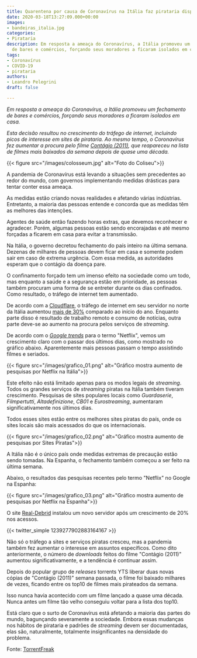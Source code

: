 ```yaml
---
title: Quarentena por causa de Coronavírus na Itália faz pirataria disparar
date: 2020-03-18T13:27:09.000+00:00
images:
- bandeiras_italia.jpg
categories:
- Pirataria
description: Em resposta a ameaça do Coronavírus, a Itália promoveu um fechamento
  de bares e comércios, forçando seus moradores a ficaram isolados em casa.
tags:
- Coronavírus
- COVID-19
- pirataria
authors:
- Leandro Pelegrini
draft: false

---
```

_Em resposta a ameaça do Coronavírus, a Itália promoveu um fechamento de bares e comércios, forçando seus moradores a ficaram isolados em casa._
<!--more-->

_Esta decisão resultou no crescimento do tráfego de internet, incluindo picos de interesse em sites de pirataria. Ao mesmo tempo, o Coronavírus fez aumentar a procura pelo filme_ [_Contágio (2011)_](https://www.imdb.com/title/tt1598778/)_, que reapareceu na lista de filmes mais baixados da semana depois de quase uma década._

{{< figure src="/images/colosseum.jpg" alt="Foto do Coliseu">}}

A pandemia de Coronavírus está levando a situações sem precedentes ao redor do mundo, com governos implementando medidas drásticas para tentar conter essa ameaça.

As medidas estão criando novas realidades e afetando várias indústrias. Entretanto, a maioria das pessoas entende e concorda que as medidas têm as melhores das intenções.

Agentes de saúde então fazendo horas extras, que devemos reconhecer e agradecer. Porém, algumas pessoas estão sendo encorajadas e até mesmo forçadas a ficarem em casa para evitar a transmissão.

Na Itália, o governo decretou fechamento do país inteiro na última semana. Dezenas de milhares de pessoas devem ficar em casa e somente podem sair em caso de extrema urgência. Com essa medida, as autoridades esperam que o contágio da doença pare.

O confinamento forçado tem um imenso efeito na sociedade como um todo, mas enquanto a saúde e a segurança estão em prioridade, as pessoas também procuram uma forma de se entreter durante os dias confinados. Como resultado, o tráfego de internet tem aumentado.

De acordo com a [Cloudflare](https://pt.wikipedia.org/wiki/Cloudflare), o tráfego de internet em seu servidor no norte da Itália aumentou [mais de 30%](https://blog.cloudflare.com/covid-19-impacts-on-internet-traffic-seattle-italy-and-south-korea/) comparado ao início do ano. Enquanto parte disso é resultado de trabalho remoto e consumo de notícias, outra parte deve-se ao aumento na procura pelos serviços de _streaming_.

De acordo com o [_Google trends_](https://trends.google.com/trends/explore?q=netflix&geo=IT) para o termo "Netflix", vemos um crescimento claro com o passar dos últimos dias, como mostrado no gráfico abaixo. Aparentemente mais pessoas passam o tempo assistindo filmes e seriados.

{{< figure src="/images/grafico_01.png"  alt="Gráfico mostra aumento de pesquisas por Netflix na Itália">}}

Este efeito não está limitado apenas para os modos legais de _streaming_. Todos os grandes serviços de _streaming_ piratas na Itália também tiveram crescimento. Pesquisas de sites populares locais como _Guardaserie_, _Filmpertutti_, _Altadefinizione_, _CB01_ e _Eurostreaming_, aumentaram significativamente nos últimos dias.

Todos esses sites estão entre os melhores sites piratas do país, onde os sites locais são mais acessados do que os internacionais.

{{< figure src="/images/grafico_02.png"  alt="Gráfico mostra aumento de pesquisas por Sites Piratas">}}

A Itália não é o único país onde medidas extremas de precaução estão sendo tomadas. Na Espanha, o fechamento também começou a ser feito na última semana.

Abaixo, o resultados das pesquisas recentes pelo termo "Netflix" no Google na Espanha:

{{< figure src="/images/grafico_03.png"   alt="Gráfico mostra aumento de pesquisas por Netflix na Espanha">}}

O site [Real-Debrid](https://real-debrid.com) instalou um novo servidor após um crescimento de 20% nos acessos.

{{< twitter_simple 1239277902883164167 >}}

Não só o tráfego a sites e serviços piratas cresceu, mas a pandemia também fez aumentar o interesse em assuntos específicos. Como dito anteriormente, o número de _downloads_ feitos do filme "Contágio (2011)" aumentou significativamente, e a tendência é continuar assim.

Depois do popular grupo de _releases_ torrents YTS liberar duas novas cópias de "Contágio (2011)" semana passada, o filme foi baixado milhares de vezes, ficando entre os top10 de filmes mais pirateados da semana.

Isso nunca havia acontecido com um filme lançado a quase uma década. Nunca antes um filme tão velho conseguiu voltar para a lista dos top10.

Está claro que o surto de Coronavírus está afetando a maioria das partes do mundo, bagunçando severamente a sociedade. Embora essas mudanças nos hábitos de pirataria e padrões de _streaming_ devem ser documentadas, elas são, naturalmente, totalmente insignificantes na densidade do problema.


Fonte: [TorrentFreak](https://torrentfreak.com/coronavirus-lockdown-boosts-interest-in-pirate-sites-and-services-200316/)
